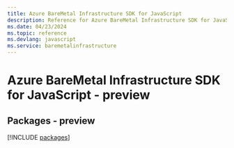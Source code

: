 ```yaml
---
title: Azure BareMetal Infrastructure SDK for JavaScript
description: Reference for Azure BareMetal Infrastructure SDK for JavaScript
ms.date: 04/23/2024
ms.topic: reference
ms.devlang: javascript
ms.service: baremetalinfrastructure
---
```

# Azure BareMetal Infrastructure SDK for JavaScript - preview
## Packages - preview
[!INCLUDE [packages](baremetal-infrastructure-index.md)]